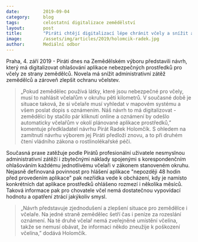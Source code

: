 ```yaml
---
date:         2019-09-04
category:     blog
tags:         celostatní digitalizace zemědělství
layout:       post
title:        "Piráti chtějí digitalizací lépe chránit včely a snížit administrativní zátěž zemědělců"
image:        /assets/img/articles/2019/holomcik-radek.jpg
author:       Mediální odbor
---
```


Praha, 4. září 2019 - Piráti dnes na Zemědělském výboru představili návrh, který má digitalizovat ohlašování aplikace nebezpečných prostředků pro včely ze strany zemědělců. Novela má snížit administrativní zátěž zemědělců a zároveň zlepšit ochranu včelstev. 
> „Pokud zemědělec používá látky, které jsou nebezpečné pro včely, musí to nahlásit včelařům v okruhu pěti kilometrů. V současné době je situace taková, že si včelaře musí vyhledat v mapovém systému a všem poslat dopis s oznámením. Náš návrh to má digitalizovat - zemědělci by stačilo pár kliknutí online a oznámení by odešlo automaticky včelařům v okolí plánované aplikace prostředků,” komentuje předkladatel návrhu Pirát Radek Holomčík. S ohledem na zamítnutí návrhu výborem jej Piráti předloží znovu, a to při druhém čtení vládního zákona o rostlinolékařské péči.


Současná praxe zatěžuje podle Pirátů profesionální uživatele nesmyslnou administrativní zátěží i zbytečnými náklady spojenými s korespondenčním ohlašováním každému jednotlivému včelaři v zákonem stanoveném okruhu. Nejasně definovaná povinnost pro hlášení aplikace "nepozději 48 hodin před provedením aplikace" pak nezřídka vede k obcházení, kdy je namísto konkrétních dat aplikace prostředků ohlášeno rozmezí i několika měsíců. Taková informace pak pro chovatele včel nemá dostatečnou vypovídací hodnotu a opatření ztrácí jakýkoliv smysl.


> „Návrh představuje zjednodušení a zlepšení situace pro zemědělce i včelaře. Na jedné straně zemědělec šetří čas i peníze za rozeslání oznámení. Na té druhé včelař nemá zveřejněné umístění včelína, takže se nemusí obávat, že informaci někdo zneužije k poškození včelína,” dodává Holomčík.
